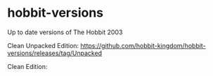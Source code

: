 # hobbit-versions
Up to date versions of The Hobbit 2003

Clean Unpacked Edition: https://github.com/hobbit-kingdom/hobbit-versions/releases/tag/Unpacked

Clean Edition: 
